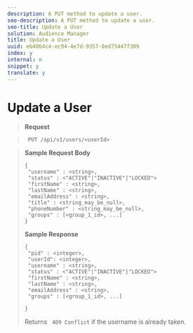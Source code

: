 ```yaml
---
description: A PUT method to update a user.
seo-description: A PUT method to update a user.
seo-title: Update a User
solution: Audience Manager
title: Update a User
uuid: eb4864c4-ec94-4e7d-9357-8ed75447f309
index: y
internal: n
snippet: y
translate: y
---
```


# Update a User


>**Request** 

>` PUT /api/v1/users/<userId>` 

>**Sample Request Body** 
>
>```
>{ 
>  "username" : <string>,  
>  "status" : <"ACTIVE"|"INACTIVE"|"LOCKED"> 
>  "firstName" : <string>, 
>  "lastName" : <string>, 
>  "emailAddress" : <string>, 
>  "title" : <string_may_be_null>, 
>  "phoneNumber" : <string_may_be_null>, 
>  "groups" : [<group_1_id>, ...] 
>}
>```
>**Sample Response** 
>
>```
>{ 
>  "pid" : <integer>, 
>  "userId": <integer>, 
>  "username" : <string>,  
>  "status" : <"ACTIVE"|"INACTIVE"|"LOCKED"> 
>  "firstName" : <string>, 
>  "lastName" : <string>, 
>  "emailAddress" : <string>, 
>  "groups" : [<group_1_id>, ...] 
> 
>}
>```
>Returns ` 409 Conflict` if the username is already taken. 
